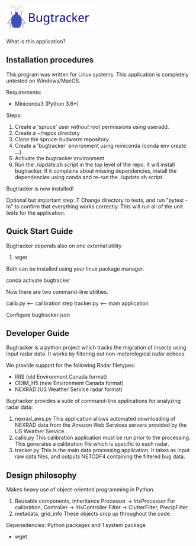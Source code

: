 # <img alt="Bugtracker" src="bugtracker_logo.svg" height="60">

What is this application?

## Installation procedures

This program was written for Linux systems. This application is completely untested on Windows/MacOS.

Requirements:
* Miniconda3 (Python 3.6+)

Steps:
1. Create a 'spruce' user *without* root permissions using useradd.
2. Create a \~/repos directory
3. Clone the spruce-budworm repository
4. Create a 'bugtracker' environment using miniconda (conda env create ...)
5. Activate the bugtracker environment
6. Run the ./update.sh script in the top level of the repo. It will install bugtracker. If it complains about missing dependencies, install the dependencies using conda and re-run the ./update.sh script.

Bugtracker is now installed!

Optional but important step:
7. Change directory to tests, and run "pytest -m" to confirm that everything works correctly. This will run all of the unit tests for the application.


## Quick Start Guide

Bugtracker depends also on one external utility
1. wget


Both can be installed using your linux package manager.


conda activate bugtracker

Now there are two command-line utilities.

calib.py <-- calibration step
tracker.py <-- main application

Configure bugtracker.json


## Developer Guide

Bugtracker is a python project which tracks the migration of insects using input radar data. It works by filtering out non-meterological radar echoes.

We provide support for the following Radar filetypes:
* IRIS (old Environment Canada format)
* ODIM_H5 (new Environment Canada format)
* NEXRAD (US Weather Service radar format)


Bugtracker provides a suite of command-line applications for analyzing radar data:

1. nexrad_aws.py
	This application allows automated downloading of NEXRAD data from the Amazon Web Services servers provided by the US Weather Service.
2. calib.py
	This calibration application must be run prior to the processing. This generates a calibration file which is specific to each radar.
3. tracker.py
	This is the main data processing application. It takes as input raw data files, and outputs NETCDF4 containing the filtered bug data.


## Design philosophy

Makes heavy use of object-oriented programming in Python.

1. Reusable components, inheritance
	Processor -> IrisProcessor
	For calibration, Controller -> IrisController
	Filter -> ClutterFilter, PrecipFilter
2. metadata, grid_info
	These objects crop up throughout the code.





Depenedencies: Python packages and 1 system package
* wget